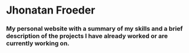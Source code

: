 # Jhonatan Froeder
### My personal website with a summary of my skills and a brief description of the projects I have already worked or are currently working on.
